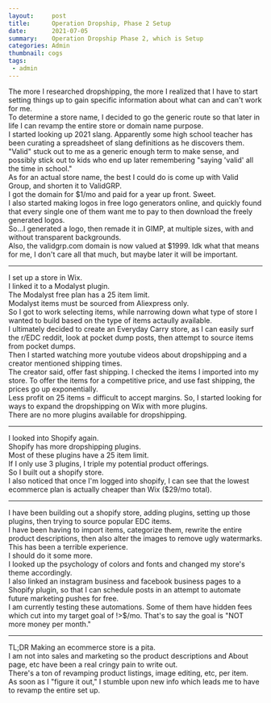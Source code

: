 ```yaml
---
layout:     post
title:      Operation Dropship, Phase 2 Setup
date:       2021-07-05
summary:    Operation Dropship Phase 2, which is Setup
categories: Admin
thumbnail: cogs
tags:
 - admin
---
```


The more I researched dropshipping, the more I realized that I have to start setting things up to gain specific information about what can and can't work for me.  
To determine a store name, I decided to go the generic route so that later in life I can revamp the entire store or domain name purpose.  
I started looking up 2021 slang.  Apparently some high school teacher has been curating a spreadsheet of slang definitions as he discovers them.  
"Valid" stuck out to me as a generic enough term to make sense, and possibly stick out to kids who end up later remembering "saying 'valid' all the time in school."  
As for an actual store name, the best I could do is come up with Valid Group, and shorten it to ValidGRP.  
I got the domain for $1/mo and paid for a year up front.  Sweet.  
I also started making logos in free logo generators online, and quickly found that every single one of them want me to pay to then download the freely generated logos.  
So...I generated a logo, then remade it in GIMP, at multiple sizes, with and without transparent backgrounds.  
Also, the validgrp.com domain is now valued at $1999.  Idk what that means for me, I don't care all that much, but maybe later it will be important.  
___  
I set up a store in Wix.  
I linked it to a Modalyst plugin.  
The Modalyst free plan has a 25 item limit.  
Modalyst items must be sourced from Aliexpress only.  
So I got to work selecting items, while narrowing down what type of store I wanted to build based on the type of items actaully available.  
I ultimately decided to create an Everyday Carry store, as I can easily surf the r/EDC reddit, look at pocket dump posts, then attempt to source items from pocket dumps.  
Then I started watching more youtube videos about dropshipping and a creator mentioned shipping times.  
The creator said, offer fast shipping.  I checked the items I imported into my store.  To offer the items for a competitive price, and use fast shipping, the prices go up exponentially.  
Less profit on 25 items = difficult to accept margins.  So, I started looking for ways to expand the dropshipping on Wix with more plugins.  
There are no more plugins available for dropshipping.  
___  
I looked into Shopify again.  
Shopify has more dropshipping plugins.  
Most of these plugins have a 25 item limit.  
If I only use 3 plugins, I triple my potential product offerings.  
So I built out a shopify store.  
I also noticed that once I'm logged into shopify, I can see that the lowest ecommerce plan is actually cheaper than Wix ($29/mo total).  
___  
I have been building out a shopify store, adding plugins, setting up those plugins, then trying to source popular EDC items.  
I have been having to import items, categorize them, rewrite the entire product descriptions, then also alter the images to remove ugly watermarks.  
This has been a terrible experience.  
I should do it some more.  
I looked up the psychology of colors and fonts and changed my store's theme accordingly.  
I also linked an instagram business and facebook business pages to a Shopify plugin, so that I can schedule posts in an attempt to automate future marketing pushes for free.  
I am currently testing these automations.  Some of them have hidden fees which cut into my target goal of !>$/mo.  That's to say the goal is "NOT more money per month."  
___  
TL;DR
Making an ecommerce store is a pita.  
I am not into sales and marketing so the product descriptions and About page, etc have been a real cringy pain to write out.  
There's a ton of revamping product listings, image editing, etc, per item.  
As soon as I "figure it out," I stumble upon new info which leads me to have to revamp the entire set up.  
